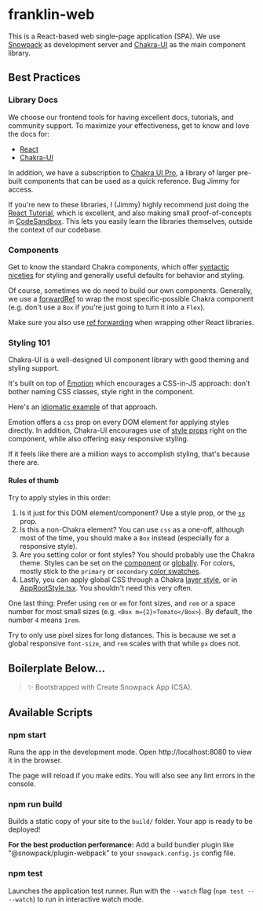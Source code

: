 # franklin-web

This is a React-based web single-page application (SPA). We use
[Snowpack](https://www.snowpack.dev/) as development server and [Chakra-UI](https://chakra-ui.com/)
as the main component library.

## Best Practices

### Library Docs

We choose our frontend tools for having excellent docs, tutorials, and community
support. To maximize your effectiveness, get to know and love the docs for:
- [React](https://reactjs.org/docs/getting-started.html)
- [Chakra-UI](https://chakra-ui.com/docs/principles)

In addition, we have a subscription to [Chakra UI Pro](https://pro.chakra-ui.com/components), a
library of larger pre-built components that can be used as a quick reference. Bug Jimmy for access.

If you're new to these libraries, I (Jimmy) highly recommend just doing the
[React Tutorial](https://reactjs.org/tutorial/tutorial.html), which is excellent, and also making
small proof-of-concepts in [CodeSandbox](https://codesandbox.io/). This lets you easily
learn the libraries themselves, outside the context of our codebase.


### Components

Get to know the standard Chakra components, which offer
[syntactic niceties](https://chakra-ui.com/docs/features/style-props) for styling and generally
useful defaults for behavior and styling.

Of course, sometimes we do need to build our own components. Generally, we use a
[forwardRef](https://chakra-ui.com/guides/as-prop#option-1-using-forwardref-from-chakra-uireact)
to wrap the most specific-possible Chakra component (e.g. don't use a `Box` if you're just
going to turn it into a `Flex`).

Make sure you also use [ref forwarding](https://reactjs.org/docs/forwarding-refs.html) when
wrapping other React libraries.


### Styling 101

Chakra-UI is a well-designed UI component library with good theming and styling support.

It's built on top of [Emotion](https://emotion.sh/docs/introduction) which encourages a CSS-in-JS
approach: don't bother naming CSS classes, style right in the component.

Here's an [idiomatic example](https://github.com/tyrell-chris/franklin-web/blob/d306aded13c357341178ce29c1cfa4cc577a6404/src/pages/login/index.tsx#L34)
of that approach.

Emotion offers a `css` prop on every DOM element for applying styles directly. In addition,
Chakra-UI encourages use of [style props](https://chakra-ui.com/docs/features/style-props) right 
on the component, while also offering easy responsive styling.

If it feels like there are a million ways to accomplish styling, that's because there are.

#### Rules of thumb

Try to apply styles in this order:

1. Is it just for this DOM element/component? Use a style prop, or the
   [`sx`](https://chakra-ui.com/docs/features/the-sx-prop) prop.
2. Is this a non-Chakra element? You can use `css` as a one-off, although most of the time, you
   should make a `Box` instead (especially for a responsive style).
3. Are you setting color or font styles? You should probably use the Chakra theme.
   Styles can be set on the [component](./src/theme/components)
   or [globally](./src/theme/foundations). For colors, mostly stick to the `primary`
   or `secondary` [color swatches](./src/theme/foundations/colors.ts).
4. Lastly, you can apply global CSS through a Chakra
   [layer style](https://chakra-ui.com/docs/features/text-and-layer-styles), or in 
   [AppRootStyle.tsx](src/AppRootStyle.tsx). You shouldn't need this very often. 

One last thing: Prefer using `rem` or `em` for font sizes, and `rem` or a space number for most 
small sizes (e.g. `<Box m={2}>Tomato</Box>`). By default, the number `4` means `1rem`.

Try to only use pixel sizes for long distances. This is because we set a global responsive 
`font-size`, and `rem` scales with that while `px` does not. 


## Boilerplate Below...

> ✨ Bootstrapped with Create Snowpack App (CSA).

## Available Scripts

### npm start

Runs the app in the development mode.
Open http://localhost:8080 to view it in the browser.

The page will reload if you make edits.
You will also see any lint errors in the console.

### npm run build

Builds a static copy of your site to the `build/` folder.
Your app is ready to be deployed!

**For the best production performance:** Add a build bundler plugin like "@snowpack/plugin-webpack" to your `snowpack.config.js` config file.

### npm test

Launches the application test runner.
Run with the `--watch` flag (`npm test -- --watch`) to run in interactive watch mode.
